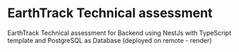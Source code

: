 # EarthTrack Technical assessment 

EarthTrack Technical assessment for Backend using NestJs with TypeScript template and PostgreSQL as Database (deployed on remote - render)

